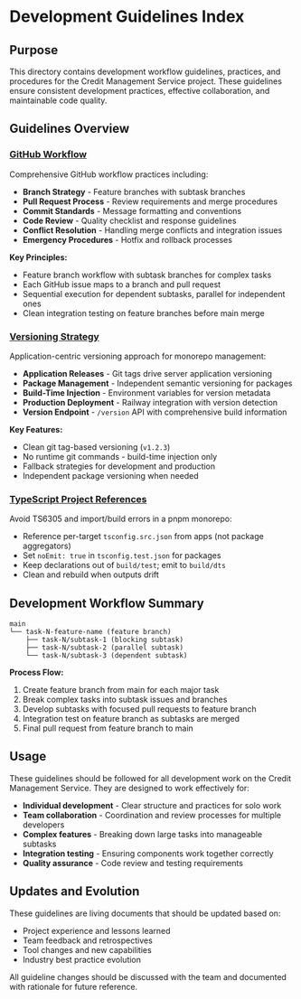 # Development Guidelines Index

## Purpose

This directory contains development workflow guidelines, practices, and procedures for the Credit Management Service project. These guidelines ensure consistent development practices, effective collaboration, and maintainable code quality.

## Guidelines Overview

### [GitHub Workflow](./github-workflow.md)
Comprehensive GitHub workflow practices including:
- **Branch Strategy** - Feature branches with subtask branches
- **Pull Request Process** - Review requirements and merge procedures  
- **Commit Standards** - Message formatting and conventions
- **Code Review** - Quality checklist and response guidelines
- **Conflict Resolution** - Handling merge conflicts and integration issues
- **Emergency Procedures** - Hotfix and rollback processes

**Key Principles:**
- Feature branch workflow with subtask branches for complex tasks
- Each GitHub issue maps to a branch and pull request
- Sequential execution for dependent subtasks, parallel for independent ones
- Clean integration testing on feature branches before main merge

### [Versioning Strategy](./versioning-strategy.md)
Application-centric versioning approach for monorepo management:
- **Application Releases** - Git tags drive server application versioning
- **Package Management** - Independent semantic versioning for packages
- **Build-Time Injection** - Environment variables for version metadata
- **Production Deployment** - Railway integration with version detection
- **Version Endpoint** - `/version` API with comprehensive build information

**Key Features:**
- Clean git tag-based versioning (`v1.2.3`)
- No runtime git commands - build-time injection only
- Fallback strategies for development and production
- Independent package versioning when needed

### [TypeScript Project References](./ts-project-references.md)
Avoid TS6305 and import/build errors in a pnpm monorepo:
- Reference per-target `tsconfig.src.json` from apps (not package aggregators)
- Set `noEmit: true` in `tsconfig.test.json` for packages
- Keep declarations out of `build/test`; emit to `build/dts`
- Clean and rebuild when outputs drift

## Development Workflow Summary

```
main
└── task-N-feature-name (feature branch)
    ├── task-N/subtask-1 (blocking subtask)
    ├── task-N/subtask-2 (parallel subtask)  
    └── task-N/subtask-3 (dependent subtask)
```

**Process Flow:**
1. Create feature branch from main for each major task
2. Break complex tasks into subtask issues and branches
3. Develop subtasks with focused pull requests to feature branch
4. Integration test on feature branch as subtasks are merged
5. Final pull request from feature branch to main

## Usage

These guidelines should be followed for all development work on the Credit Management Service. They are designed to work effectively for:

- **Individual development** - Clear structure and practices for solo work
- **Team collaboration** - Coordination and review processes for multiple developers
- **Complex features** - Breaking down large tasks into manageable subtasks
- **Integration testing** - Ensuring components work together correctly
- **Quality assurance** - Code review and testing requirements

## Updates and Evolution

These guidelines are living documents that should be updated based on:
- Project experience and lessons learned
- Team feedback and retrospectives  
- Tool changes and new capabilities
- Industry best practice evolution

All guideline changes should be discussed with the team and documented with rationale for future reference.
